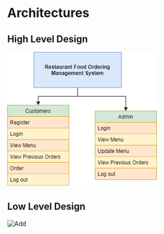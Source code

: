 # Architectures
## High Level Design
![](https://github.com/sultanbepari/github-upload/blob/main/Draw.drawio.png)
## Low Level Design
![Add](https://user-images.githubusercontent.com/89718171/132348150-86762005-1996-469a-85a8-b35b13ae8484.PNG)
